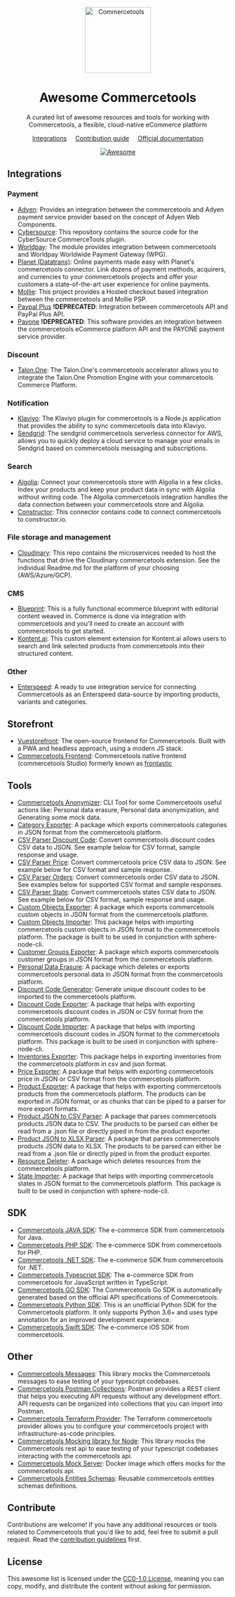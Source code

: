<!--lint disable awesome-list-item-->
<div align="center">
  <p align="center">
    <img alt="Commercetools" src="https://avatars.githubusercontent.com/u/1084585?s=150&v=4" width="150" />
  </p>
<h1>Awesome Commercetools</h1>
<p>A curated list of awesome resources and tools for working with Commercetools, a flexible, cloud-native eCommerce platform</p>

<a href="#integrations">Integrations</a>
&nbsp;&nbsp;&nbsp;
<a href="CONTRIBUTING.md">Contribution guide</a>
&nbsp;&nbsp;&nbsp;
<a href="https://docs.commercetools.com/docs/">Official documentation</a>

  <a href="https://awesome.re">
    <img src="https://awesome.re/badge.svg" alt="Awesome">
  </a>
</div>

## Integrations

### Payment
- [Adyen](https://github.com/Adyen/adyen-commercetools): Provides an integration between the commercetools and Adyen payment service provider based on the concept of Adyen Web Components.
- [Cybersource](https://github.com/CyberSource/cybersource-plugins-commercetools): This repository contains the source code for the CyberSource CommerceTools plugin.
- [Worldpay](https://github.com/Worldpay/Worldpay-CommerceTools-CG): The module provides integration between commercetools and Worldpay Worldwide Payment Gateway (WPG).
- [Planet (Datatrans)](https://github.com/weareplanet/commercetools-planet-integration): Online payments made easy with Planet's commercetools connector. Link dozens of payment methods, acquirers, and currencies to your commercetools projects and offer your customers a state-of-the-art user experience for online payments.
- [Mollie](https://github.com/mollie/commercetools): This project provides a Hosted checkout based integration between the commercetools and Mollie PSP.
- [Paypal Plus](https://github.com/commercetools/commercetools-paypal-plus-integration) **!DEPRECATED**: Integration between commercetools API and PayPal Plus API.
- [Payone](https://github.com/commercetools/commercetools-payone-integration) **!DEPRECATED**: This software provides an integration between the commercetools eCommerce platform API and the PAYONE payment service provider.

### Discount
- [Talon.One](https://github.com/talon-one/commercetools-talonone-accelerator): The Talon.One's commercetools accelerator allows you to integrate the Talon.One Promotion Engine with your commercetools Commerce Platform.

### Notification
- [Klaviyo](https://github.com/klaviyo/commercetools-klaviyo): The Klaviyo plugin for commercetools is a Node.js application that provides the ability to sync commercetools data into Klaviyo.
- [Sendgrid](https://github.com/Devgurusio/aws-sendgrid-commercetools-connector): The sendgrid commercetools serverless connector for AWS, allows you to quickly deploy a cloud service to manage your emails in Sendgrid based on commercetools messaging and subscriptions.

### Search
- [Algolia](https://www.algolia.com/developers/code-exchange/backend-tools/integrate-commercetools-with-algolia/): Connect your commercetools store with Algolia in a few clicks. Index your products and keep your product data in sync with Algolia without writing code. The Algolia commercetools integration handles the data connection between your commercetools store and Algolia.
- [Constructor](https://github.com/commercetools/commercetools-constructorio-connector): This connector contains code to connect commercetools to constructor.io.

### File storage and management
- [Cloudinary](https://github.com/cloudinary/cloudinary_commercetools_mach): This repo contains the microservices needed to host the functions that drive the Cloudinary commercetools extension. See the individual Readme.md for the platform of your choosing (AWS/Azure/GCP).

### CMS
- [Blueprint](https://github.com/craftercms/commercetools-blueprint): This is a fully functional ecommerce blueprint with editorial content weaved in. Commerce is done via integration with commercetools and you'll need to create an account with commercetools to get started.
- [Kontent.ai](https://github.com/hermanviking/integration-commercetools): This custom element extension for Kontent.ai allows users to search and link selected products from commercetools into their structured content.

### Other
- [Enterspeed](https://github.com/enterspeedhq/enterspeed-source-commercetools): A ready to use integration service for connecting Commercetools as an Enterspeed data-source by importing products, variants and categories.

## Storefront
- [Vuestorefront](https://github.com/vuestorefront/vue-storefront): The open-source frontend for Commercetools. Built with a PWA and headless approach, using a modern JS stack.
- [Commercetools Frontend](https://docs.commercetools.com/frontend-getting-started/overview): Commercetools native frontend (commercetools Studio) formerly known as [frontastic](https://www.frontastic.cloud/)


## Tools
- [Commercetools Anonymizer](https://github.com/mmularski/commercetools-utils): CLI Tool for some Commercetools useful actions like: Personal data erasure, Personal data anonymization, and Generating some mock data.
- [Category Exporter](https://commercetools.github.io/nodejs/cli/category-exporter.html): A package which exports commercetools categories in JSON format from the commercetools platform.
- [CSV Parser Discount Code](https://commercetools.github.io/nodejs/cli/category-exporter.html): Convert commercetools discount codes CSV data to JSON. See example below for CSV format, sample response and usage.
- [CSV Parser Price](https://commercetools.github.io/nodejs/cli/csv-parser-price.html): Convert commercetools price CSV data to JSON. See example below for CSV format and sample response.
- [CSV Parser Orders](https://commercetools.github.io/nodejs/cli/csv-parser-orders.html): Convert commercetools order CSV data to JSON. See examples below for supported CSV format and sample responses.
- [CSV Parser State](https://commercetools.github.io/nodejs/cli/csv-parser-state.html): Convert commercetools states CSV data to JSON. See example below for CSV format, sample response and usage.
- [Custom Objects Exporter](https://commercetools.github.io/nodejs/cli/custom-objects-exporter.html): A package which exports commercetools custom objects in JSON format from the commercetools platform.
- [Custom Objects Importer](https://commercetools.github.io/nodejs/cli/custom-objects-importer.html): This package helps with importing commercetools custom objects in JSON format to the commercetools platform. The package is built to be used in conjunction with sphere-node-cli.
- [Customer Groups Exporter](https://commercetools.github.io/nodejs/cli/customer-groups-exporter.html): A package which exports commercetools customer groups in JSON format from the commercetools platform.
- [Personal Data Erasure](https://commercetools.github.io/nodejs/cli/personal-data-erasure.html): A package which deletes or exports commercetools personal data in JSON format from the commercetools platform.
- [Discount Code Generator](https://commercetools.github.io/nodejs/cli/discount-code-generator.html): Generate unique discount codes to be imported to the commercetools platform.
- [Discount Code Exporter](https://commercetools.github.io/nodejs/cli/discount-code-exporter.html): A package that helps with exporting commercetools discount codes in JSON or CSV format from the commercetools platform.
- [Discount Code Importer](https://commercetools.github.io/nodejs/cli/discount-code-importer.html): A package that helps with importing commercetools discount codes in JSON format to the commercetools platform. This package is built to be used in conjunction with sphere-node-cli.
- [Inventories Exporter](https://commercetools.github.io/nodejs/cli/inventories-exporter.html): This package helps in exporting inventories from the commercetools platform in csv and json format.
- [Price Exporter](https://commercetools.github.io/nodejs/cli/price-exporter.html): A package that helps with exporting commercetools price in JSON or CSV format from the commercetools platform.
- [Product Exporter](https://commercetools.github.io/nodejs/cli/product-exporter.html): A package that helps with exporting commercetools products from the commercetools platform. The products can be exported in JSON format, or as chunks that can be piped to a parser for more export formats.
- [Product JSON to CSV Parser](https://commercetools.github.io/nodejs/cli/product-json-to-csv.html): A package that parses commercetools products JSON data to CSV. The products to be parsed can either be read from a .json file or directly piped in from the product exporter.
- [Product JSON to XLSX Parser](https://commercetools.github.io/nodejs/cli/product-json-to-xlsx.html): A package that parses commercetools products JSON data to XLSX. The products to be parsed can either be read from a .json file or directly piped in from the product exporter.
- [Resource Deleter](https://commercetools.github.io/nodejs/cli/resource-deleter.html): A package which deletes resources from the commercetools platform.
- [State Importer](https://commercetools.github.io/nodejs/cli/state-importer.html): A package that helps with importing commercetools states in JSON format to the commercetools platform. This package is built to be used in conjunction with sphere-node-cli.

## SDK
- [Commercetools JAVA SDK](https://github.com/commercetools/commercetools-sdk-java-v2): The e-commerce SDK from commercetools for Java.
- [Commercetools PHP SDK](https://github.com/commercetools/commercetools-sdk-php-v2): The e-commerce SDK from commercetools for PHP.
- [Commercetools .NET SDK](https://github.com/commercetools/commercetools-dotnet-core-sdk-v2): The e-commerce SDK from commercetools for .NET.
- [Commercetools Typescript SDK](https://github.com/commercetools/commercetools-sdk-typescript): The e-commerce SDK from commercetools for JavaScript written in TypeScript.
- [Commercetools GO SDK](https://github.com/labd/commercetools-go-sdk): The Commercetools Go SDK is automatically generated based on the official API specifications of Commercetools.
- [Commercetools Python SDK](https://github.com/labd/commercetools-python-sdk): This is an unofficial Python SDK for the Commercetools platform. It only supports Python 3.6+ and uses type annotation for an improved development experience.
- [Commercetools Swift SDK](https://github.com/commercetools/commercetools-ios-sdk): The e-commerce iOS SDK from commercetools.

## Other
- [Commercetools Messages](https://github.com/composable-software/commercetools-messages): This library mocks the Commercetools messages to ease testing of your typescript codebases.
- [Commercetools Postman Collections](https://github.com/commercetools/commercetools-postman-collection): Postman provides a REST client that helps you executing API requests without any development effort. API requests can be organized into collections that you can import into Postman.
- [Commercetools Terraform Provider](https://github.com/labd/terraform-provider-commercetools): The Terraform commercetools provider allows you to configure your commercetools project with infrastructure-as-code principles.
- [Commercetools Mocking library for Node](https://github.com/labd/commercetools-node-mock): This library mocks the Commercetools rest api to ease testing of your typescript codebases interacting with the commercetools api.
- [Commercetools Mock Server](https://github.com/labd/commercetools-mock-server): Docker image which offers mocks for the commercetools api.
- [Commercetools Entities Schemas](https://github.com/Devgurusio/commercetools-entities-schemas): Reusable commercetools entities schemas definitions.

## Contribute

Contributions are welcome! If you have any additional resources or tools related to Commercetools that you'd like to add, feel free to submit a pull request. Read the [contribution guidelines](CONTRIBUTING.md) first.

## License

This awesome list is licensed under the [CC0-1.0 License](https://creativecommons.org/publicdomain/zero/1.0/), meaning you can copy, modify, and distribute the content without asking for permission.
